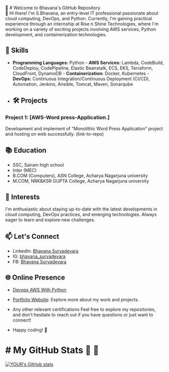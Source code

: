 
	# Welcome to Bhavana's GitHub Repository  
👋 Hi there! I'm S.Bhavana, an entry-level IT professional passionate about cloud computing, DevOps, and Python. Currently, I'm gaining practical experience through an internship at Rise n Shine Technologies, where I'm working on a variety of exciting projects involving AWS services, Python development, and containerization technologies. 

## 🔧 Skills  
- **Programming Languages:** Python - **AWS Services:** Lambda, CodeBuild, CodeDeploy, CodePipeline, Elastic Beanstalk, ECS, EKS, Terraform, CloudFront, DynamoDB - **Containerization:** Docker, Kubernetes - **DevOps:** Continuous Integration/Continuous Deployment (CI/CD), Automation, Jenkins, Ansible, Tomcat, Maven, Sonarqube
- ## 🛠️ Projects
   
### Project 1: [AWS-Word press-Application.]
Development and implement of “Monolithic Word Press Application” project and hosting on web successfully. (link-to-repo)

## 📚 Education
-	SSC, Sairam high school
-	Inter (MEC)
-	B.COM (Computers), ASN College, Acharya Nagarjuna university 
-	M.COM, NRK&KSR GUPTA College, Acharya Nagarjuna university
## 🌱 Interests 
I'm enthusiastic about staying up-to-date with the latest developments in cloud computing, DevOps practices, and emerging technologies. Always eager to learn and explore new challenges. 
## 📫 Let's Connect  
- LinkedIn: [Bhavana Suryadevara](https://www.linkedin.com/in/bhavana-suryadevara-1106052a3/)
- IG: [bhavana_suryadevara](https://www.instagram.com/bhavana_suryadevara/)
- FB: [Bhavana Suryadevara](https://www.facebook.com/profile.php?id=61554486005343)
 ## 🌐 Online Presence  
 - [Devops AWS With Python ](https://devopsbhavana.blogspot.com/)
 - [Portfolio Website](link-to-portfolio): Explore more about my work and projects.

- Any other relevant certifications  Feel free to explore my repositories, and don't hesitate to reach out if you have questions or just want to connect!
-  Happy coding! 🚀
  # # My GitHub Stats :rocket: :rocket:
[![YOUR's GitHub stats](https://github-readme-stats.vercel.app/api?username=venkat09docs&theme=vue-dark&show_icons=true)](https://github.com/anuraghazra/github-readme-stats)





